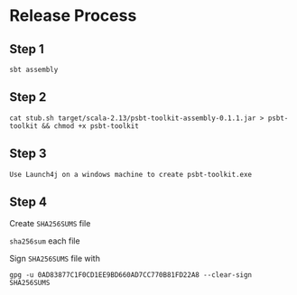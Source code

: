 # Release Process

## Step 1

`sbt assembly`

## Step 2

```
cat stub.sh target/scala-2.13/psbt-toolkit-assembly-0.1.1.jar > psbt-toolkit && chmod +x psbt-toolkit
```

## Step 3

```
Use Launch4j on a windows machine to create psbt-toolkit.exe
```

## Step 4

Create `SHA256SUMS` file

`sha256sum` each file

Sign `SHA256SUMS` file with

```
gpg -u 0AD83877C1F0CD1EE9BD660AD7CC770B81FD22A8 --clear-sign SHA256SUMS
```